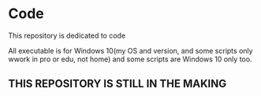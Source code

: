 # Code
This repository is dedicated to code

All executable is for Windows 10(my OS and version, and some scripts only wwork in pro or edu, not home) and some scripts are Windows 10 only too.

## THIS REPOSITORY IS STILL IN THE MAKING
